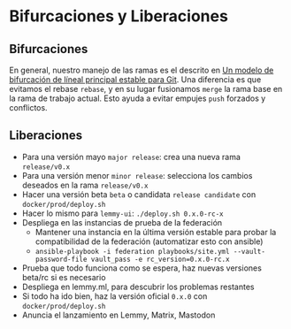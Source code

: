# Bifurcaciones y Liberaciones

## Bifurcaciones

En general, nuestro manejo de las ramas es el descrito en [Un modelo de bifurcación de líneal principal estable para Git](https://www.bitsnbites.eu/a-stable-mainline-branching-model-for-git/). Una diferencia es que evitamos el rebase `rebase`, y en su lugar fusionamos `merge` la rama base en la rama de trabajo actual. Esto ayuda a evitar empujes `push` forzados y conflictos.

## Liberaciones

- Para una versión mayo `major release`: crea una nueva rama `release/v0.x`
- Para una versión menor `minor release`: selecciona los cambios deseados en la rama `release/v0.x`
- Hacer una versión beta `beta` o candidata `release candidate` con `docker/prod/deploy.sh`
- Hacer lo mismo para `lemmy-ui`: `./deploy.sh 0.x.0-rc-x`
- Despliega en las instancias de prueba de la federación
    -  Mantener una instancia en la última versión estable para probar la compatibilidad de la federación (automatizar esto con ansible)
    -  `ansible-playbook -i federation playbooks/site.yml --vault-password-file vault_pass -e rc_version=0.x.0-rc.x`
- Prueba que todo funciona como se espera, haz nuevas versiones beta/rc si es necesario
- Despliega en lemmy.ml, para descubrir los problemas restantes
- Si todo ha ido bien, haz la versión oficial `0.x.0` con `docker/prod/deploy.sh`
- Anuncia el lanzamiento en Lemmy, Matrix, Mastodon
